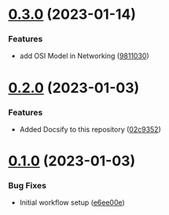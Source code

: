 # [0.3.0](https://github.com/nanthakumaran-s/Documenting-DevOps/compare/v0.2.0...v0.3.0) (2023-01-14)


### Features

* add OSI Model in Networking ([9811030](https://github.com/nanthakumaran-s/Documenting-DevOps/commit/9811030d271aa687641596c42224b8a9593d85c1))



# [0.2.0](https://github.com/nanthakumaran-s/Documenting-DevOps/compare/v0.1.0...v0.2.0) (2023-01-03)


### Features

* Added Docsify to this repository ([02c9352](https://github.com/nanthakumaran-s/Documenting-DevOps/commit/02c93526d30323692c3e1ce627b8d20144a480aa))



# [0.1.0](https://github.com/nanthakumaran-s/Documenting-DevOps/compare/e6ee00ec6386d1ac8b6e52522cecbdbbcf06032a...v0.1.0) (2023-01-03)


### Bug Fixes

* Initial workflow setup ([e6ee00e](https://github.com/nanthakumaran-s/Documenting-DevOps/commit/e6ee00ec6386d1ac8b6e52522cecbdbbcf06032a))



